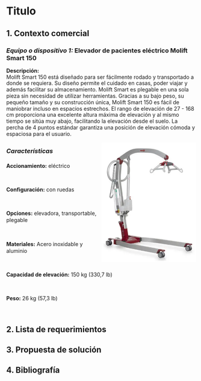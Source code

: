 # Titulo

## 1. Contexto comercial

### _Equipo o dispositivo 1:_ Elevador de pacientes eléctrico Molift Smart 150

<p style="line-height: 1.2;">
<strong>Descripción:</strong><br>
Molift Smart 150 está diseñado para ser fácilmente rodado y transportado a donde se requiera. Su diseño permite el cuidado en casas, poder viajar y además facilitar su almacenamiento. Molift Smart es plegable en una sola pieza sin necesidad de utilizar herramientas. Gracias a su bajo peso, su pequeño tamaño y su construcción única, Molift Smart 150 es fácil de maniobrar incluso en espacios estrechos. El rango de elevación de 27 - 168 cm proporciona una excelente altura máxima de elevación y al mismo tiempo se sitúa muy abajo, facilitando la elevación desde el suelo. La percha de 4 puntos estándar garantiza una posición de elevación cómoda y espaciosa para el usuario.
</p>

<img align='right' src="https://github.com/Misancio-T/FUNBIO---GRUPO-4/blob/main/Entregables/Resources/FunBio_imagen_8.png?raw=true" alt="Elevador de pacientes eléctrico Molift Smart 150" width="250">

### <p style="line-height: 1.7;"> _Características_ </p>

<p><p style="line-height: 1.3;"><strong>Accionamiento:</strong> eléctrico</p><br/><p style="line-height: 1.3;"><strong>Configuración:</strong> con ruedas</p><br/><p style="line-height: 1.3;"><strong>Opciones:</strong> elevadora, transportable, plegable</p><br/><p style="line-height: 1.3;"><strong>Materiales:</strong> Acero inoxidable y aluminio</p><br/><p style="line-height: 1.3;"><strong>Capacidad de elevación:</strong> 150 kg (330,7 lb)</p><br/><p style="line-height: 1.3;"><strong>Peso:</strong> 26 kg (57,3 lb)</p><br/></p>





## 2. Lista de requerimientos



## 3. Propuesta de solución



## 4. Bibliografía

